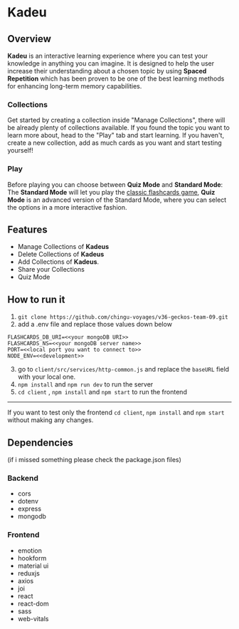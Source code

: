 # Kadeu

## Overview

**Kadeu** is an interactive learning experience where you can test your knowledge in anything you can imagine. It is designed to help the user increase their understanding about a chosen topic by using **Spaced Repetition** which has been proven to be one of the best learning methods for enhancing long-term memory capabilities.

### Collections
Get started by creating a collection inside "Manage Collections", there will be already plenty of collections available.
If you found the topic you want to learn more about, head to the "Play" tab and start learning.
If you haven't, create a new collection, add as much cards as you want and start testing yourself!

### Play
Before playing you can choose between **Quiz Mode** and **Standard Mode**: 
The **Standard Mode** will let you play the [classic flashcards game](https://en.wikipedia.org/wiki/Flashcard), 
**Quiz Mode** is an advanced version of the Standard Mode, where you can select the options in a more interactive fashion.


## Features

-   Manage Collections of **Kadeus**
-   Delete Collections of **Kadeus**
-   Add Collections of **Kadeus**.
-   Share your Collections
-   Quiz Mode

## How to run it

1. `git clone https://github.com/chingu-voyages/v36-geckos-team-09.git`
2. add a .env file and replace those values down below

```
FLASHCARDS_DB_URI=<<your mongoDB URI>>
FLASHCARDS_NS=<<your mongoDB server name>>
PORT=<<local port you want to connect to>>
NODE_ENV=<<development>>
```
3. go to `client/src/services/http-common.js` and replace the `baseURL` field with your local one.
4. `npm install` and `npm run dev` to run the server
5. `cd client` , `npm install`  and `npm start` to run the frontend

---

If you want to test only the frontend `cd client`, `npm install`  and `npm start` without making any changes.

## Dependencies

(if i missed something please check the package.json files)

### Backend

-   cors
-   dotenv
-   express
-   mongodb

### Frontend

-   emotion
-   hookform
-   material ui
-   reduxjs
-   axios
-   joi
-   react
-   react-dom
-   sass
-   web-vitals

